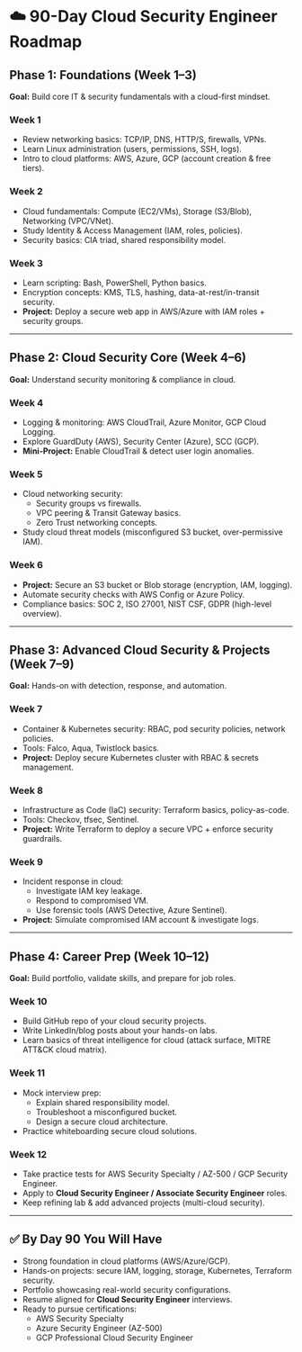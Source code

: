 # ☁️ 90-Day Cloud Security Engineer Roadmap  

## Phase 1: Foundations (Week 1–3)  
**Goal:** Build core IT & security fundamentals with a cloud-first mindset.  

### Week 1  
- Review networking basics: TCP/IP, DNS, HTTP/S, firewalls, VPNs.  
- Learn Linux administration (users, permissions, SSH, logs).  
- Intro to cloud platforms: AWS, Azure, GCP (account creation & free tiers).  

### Week 2  
- Cloud fundamentals: Compute (EC2/VMs), Storage (S3/Blob), Networking (VPC/VNet).  
- Study Identity & Access Management (IAM, roles, policies).  
- Security basics: CIA triad, shared responsibility model.  

### Week 3  
- Learn scripting: Bash, PowerShell, Python basics.  
- Encryption concepts: KMS, TLS, hashing, data-at-rest/in-transit security.  
- **Project:** Deploy a secure web app in AWS/Azure with IAM roles + security groups.  

---

## Phase 2: Cloud Security Core (Week 4–6)  
**Goal:** Understand security monitoring & compliance in cloud.  

### Week 4  
- Logging & monitoring: AWS CloudTrail, Azure Monitor, GCP Cloud Logging.  
- Explore GuardDuty (AWS), Security Center (Azure), SCC (GCP).  
- **Mini-Project:** Enable CloudTrail & detect user login anomalies.  

### Week 5  
- Cloud networking security:  
  - Security groups vs firewalls.  
  - VPC peering & Transit Gateway basics.  
  - Zero Trust networking concepts.  
- Study cloud threat models (misconfigured S3 bucket, over-permissive IAM).  

### Week 6  
- **Project:** Secure an S3 bucket or Blob storage (encryption, IAM, logging).  
- Automate security checks with AWS Config or Azure Policy.  
- Compliance basics: SOC 2, ISO 27001, NIST CSF, GDPR (high-level overview).  

---

## Phase 3: Advanced Cloud Security & Projects (Week 7–9)  
**Goal:** Hands-on with detection, response, and automation.  

### Week 7  
- Container & Kubernetes security: RBAC, pod security policies, network policies.  
- Tools: Falco, Aqua, Twistlock basics.  
- **Project:** Deploy secure Kubernetes cluster with RBAC & secrets management.  

### Week 8  
- Infrastructure as Code (IaC) security: Terraform basics, policy-as-code.  
- Tools: Checkov, tfsec, Sentinel.  
- **Project:** Write Terraform to deploy a secure VPC + enforce security guardrails.  

### Week 9  
- Incident response in cloud:  
  - Investigate IAM key leakage.  
  - Respond to compromised VM.  
  - Use forensic tools (AWS Detective, Azure Sentinel).  
- **Project:** Simulate compromised IAM account & investigate logs.  

---

## Phase 4: Career Prep (Week 10–12)  
**Goal:** Build portfolio, validate skills, and prepare for job roles.  

### Week 10  
- Build GitHub repo of your cloud security projects.  
- Write LinkedIn/blog posts about your hands-on labs.  
- Learn basics of threat intelligence for cloud (attack surface, MITRE ATT&CK cloud matrix).  

### Week 11  
- Mock interview prep:  
  - Explain shared responsibility model.  
  - Troubleshoot a misconfigured bucket.  
  - Design a secure cloud architecture.  
- Practice whiteboarding secure cloud solutions.  

### Week 12  
- Take practice tests for AWS Security Specialty / AZ-500 / GCP Security Engineer.  
- Apply to **Cloud Security Engineer / Associate Security Engineer** roles.  
- Keep refining lab & add advanced projects (multi-cloud security).  

---

## ✅ By Day 90 You Will Have  
- Strong foundation in cloud platforms (AWS/Azure/GCP).  
- Hands-on projects: secure IAM, logging, storage, Kubernetes, Terraform security.  
- Portfolio showcasing real-world security configurations.  
- Resume aligned for **Cloud Security Engineer** interviews.  
- Ready to pursue certifications:  
  - AWS Security Specialty  
  - Azure Security Engineer (AZ-500)  
  - GCP Professional Cloud Security Engineer  

